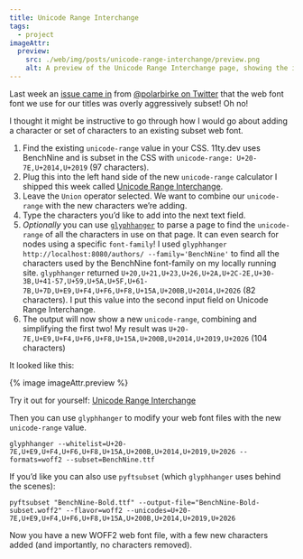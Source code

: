 ```yaml
---
title: Unicode Range Interchange
tags:
  - project
imageAttr:
  preview:
    src: ./web/img/posts/unicode-range-interchange/preview.png
    alt: A preview of the Unicode Range Interchange page, showing the instructions described in this post.
---
```

Last week an [issue came in](https://github.com/11ty/11ty-website/issues/958) from [@polarbirke on Twitter](https://twitter.com/polarbirke/status/1366016686579724289) that the web font font we use for our titles was overly aggressively subset! Oh no!

I thought it might be instructive to go through how I would go about adding a character or set of characters to an existing subset web font.

1. Find the existing `unicode-range` value in your CSS. 11ty.dev uses BenchNine and is subset in the CSS with `unicode-range: U+20-7E,U+2014,U+2019` (97 characters).
1. Plug this into the left hand side of the new `unicode-range` calculator I shipped this week called [Unicode Range Interchange](https://www.zachleat.com/unicode-range-interchange/).
1. Leave the `Union` operator selected. We want to combine our `unicode-range` with the new characters we’re adding.
1. Type the characters you’d like to add into the next text field.
1. _Optionally_ you can use [`glyphhanger`](https://github.com/filamentgroup/glyphhanger) to parse a page to find the `unicode-range` of all the characters in use on that page. It can even search for nodes using a specific `font-family`! I used `glyphhanger http://localhost:8080/authors/ --family='BenchNine'` to find all the characters used by the BenchNine font-family on my locally running site. `glyphhanger` returned `U+20,U+21,U+23,U+26,U+2A,U+2C-2E,U+30-3B,U+41-57,U+59,U+5A,U+5F,U+61-7B,U+7D,U+E9,U+F4,U+F6,U+F8,U+15A,U+200B,U+2014,U+2026` (82 characters). I put this value into the second input field on Unicode Range Interchange.
1. The output will now show a new `unicode-range`, combining and simplifying the first two! My result was `U+20-7E,U+E9,U+F4,U+F6,U+F8,U+15A,U+200B,U+2014,U+2019,U+2026` (104 characters)

It looked like this:

<div class="livedemo livedemo-nolabel livedemo-auto" data-demo-label="">{% image imageAttr.preview %}</div>

<p class="primarylink">Try it out for yourself: <a href="https://www.zachleat.com/unicode-range-interchange/">Unicode Range Interchange</a></p>

Then you can use `glyphhanger` to modify your web font files with the new `unicode-range` value.

```
glyphhanger --whitelist=U+20-7E,U+E9,U+F4,U+F6,U+F8,U+15A,U+200B,U+2014,U+2019,U+2026 --formats=woff2 --subset=BenchNine.ttf
```

If you’d like you can also use `pyftsubset` (which `glyphhanger` uses behind the scenes):

```
pyftsubset "BenchNine-Bold.ttf" --output-file="BenchNine-Bold-subset.woff2" --flavor=woff2 --unicodes=U+20-7E,U+E9,U+F4,U+F6,U+F8,U+15A,U+200B,U+2014,U+2019,U+2026
```

Now you have a new WOFF2 web font file, with a few new characters added (and importantly, no characters removed).